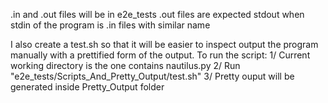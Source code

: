 .in and .out files will be in e2e_tests
.out files are expected stdout when stdin of the program is .in files with similar name

I also create a test.sh so that it will be easier to inspect output the program manually with a prettified form of the output.
To run the script:
1/ Current working directory is the one contains nautilus.py
2/ Run "e2e_tests/Scripts_And_Pretty_Output/test.sh"
3/ Pretty ouput will be generated inside Pretty_Output folder